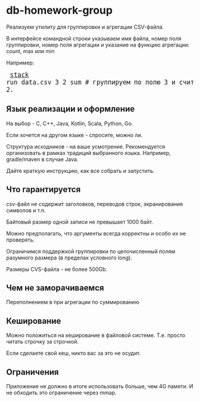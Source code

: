 # db-homework-group

Реализуем утилиту для группировки и агрегации CSV-файла.

В интерфейсе командной строки указываем имя файла, номер поля группировки, номер поля агрегации
и указание на функцию агрегации: count, max или min

Например: 

<big><pre>
[stack](https://www.haskell.org/ghcup/install/) run data.csv 3 2 sum   # группируем по полю 3 и считаем сумму по колонке 2.
</pre></big>

## Язык реализации и оформление

На выбор - C, C++, Java, Kotlin, Scala, Python, Go.

Если хочется на другом языке - спросите, можно ли.

Структура исходников - на ваше усмотрение.
Рекомендуется организовать в рамках традиций выбранного языка.
Например, gradle/maven в случае Java.

Дайте краткую инструкцию, как все собрать и запустить.

## Что гарантируется

csv-файл не содержит заголовков, переводов строк, экранирования символов и т.п.

Байтовый размер одной записи не превышает 1000 байт. 

Можно предполагать, что аргументы всегда корректны и особо их не проверять.

Ограничимся поддержкой группировки по целочисленный полям разумного размера (в пределах условного long).

Размеры CVS-файла - не более 500Gb.


## Чем не заморачиваемся

Переполнением в при агрегации по суммированию


## Кеширование

Можно положиться на кеширование в файловой системе. Т.е. просто читать строчку за строчкой. 

Если сделаете свой кеш, никто вас за это не осудит.

##  Ограничения

Приложение не должно в итоге использовать больше, чем 4G памяти. И не обходить это ограничение через mmap.

